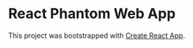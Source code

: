 # React Phantom Web App

This project was bootstrapped with [Create React App](https://github.com/facebook/create-react-app).
